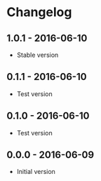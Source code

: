 # Changelog

## 1.0.1 - 2016-06-10

- Stable version

## 0.1.1 - 2016-06-10

- Test version

## 0.1.0 - 2016-06-10

- Test version

## 0.0.0 - 2016-06-09

- Initial version
